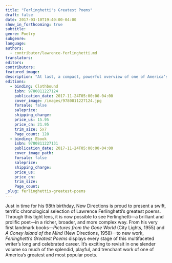 ```yaml
---
title: "Ferlinghetti's Greatest Poems"
draft: false
date: 2017-03-10T19:40:00-04:00
show_in_forthcoming: true
subtitle:
genre: Poetry
subgenre:
language:
authors:
  - contributor/lawrence-ferlinghetti.md
translators:
editors:
contributors:
featured_image:
description: "At last, a compact, powerful overview of one of America’s most beloved and radical poets—spanning more than six decades of work "
editions:
  - binding: Clothbound
    isbn: 9780811227124
    publication_date: 2017-11-24T05:00:00-04:00
    cover_image: /images/9780811227124.jpg
    forsale: false
    saleprice:
    shipping_charge:
    price_us: 15.95
    price_cn: 21.95
    trim_size: 5x7
    Page_count: 128
  - binding: Ebook
    isbn: 9780811227131
    publication_date: 2017-11-24T05:00:00-04:00
    cover_image_path:
    forsale: false
    saleprice:
    shipping_charge:
    price_us:
    price_cn:
    trim_size:
    Page_count:
_slug: ferlinghettis-greatest-poems
---
```


Just in time for his 98th birthday, New Directions is proud to present a swift, terrific chronological selection of Lawrence Ferlinghetti’s greatest poems. Through this tight lens, it is now possible to see Ferlinghetti—a brilliant and prolific poet—in a richer, broader, and more complex way. From his very first landmark books—_Pictures from the Gone World_ (City Lights, 1955) and _A Coney Island of the Mind_ (New Directions, 1958)—to new work, _Ferlinghetti’s Greatest Poems_ displays every stage of this multifaceted writer’s long and celebrated career. It’s exciting to revisit in one slender volume so much of the splendid, playful, and trenchant work of one of America’s greatest and most popular poets.

